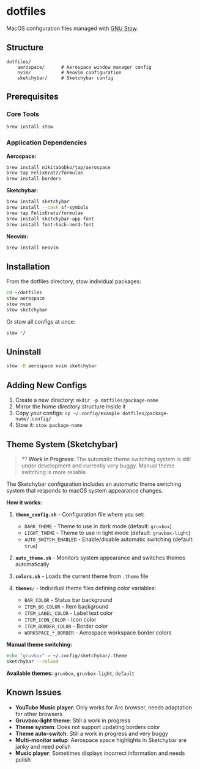 # dotfiles

MacOS configuration files managed with [GNU Stow](https://www.gnu.org/software/stow/).

## Structure

```
dotfiles/
    aerospace/      # Aerospace window manager config
    nvim/           # Neovim configuration
    sketchybar/     # Sketchybar config
```

## Prerequisites

### Core Tools
```bash
brew install stow
```

### Application Dependencies

**Aerospace:**
```bash
brew install nikitabobko/tap/aerospace
brew tap FelixKratz/formulae
brew install borders
```

**Sketchybar:**
```bash
brew install sketchybar
brew install --cask sf-symbols
brew tap FelixKratz/formulae
brew install sketchybar-app-font
brew install font-hack-nerd-font
```

**Neovim:**
```bash
brew install neovim
```

## Installation

From the dotfiles directory, stow individual packages:

```bash
cd ~/dotfiles
stow aerospace
stow nvim
stow sketchybar
```

Or stow all configs at once:

```bash
stow */
```

## Uninstall

```bash
stow -D aerospace nvim sketchybar
```

## Adding New Configs

1. Create a new directory: `mkdir -p dotfiles/package-name`
2. Mirror the home directory structure inside it
3. Copy your configs: `cp ~/.config/example dotfiles/package-name/.config/`
4. Stow it: `stow package-name`

## Theme System (Sketchybar)

> ?? **Work in Progress**: The automatic theme switching system is still under development and currently very buggy. Manual theme switching is more reliable.

The Sketchybar configuration includes an automatic theme switching system that responds to macOS system appearance changes.

**How it works:**

1. **`theme_config.sh`** - Configuration file where you set:
   - `DARK_THEME` - Theme to use in dark mode (default: `gruvbox`)
   - `LIGHT_THEME` - Theme to use in light mode (default: `gruvbox-light`)
   - `AUTO_SWITCH_ENABLED` - Enable/disable automatic switching (default: `true`)

2. **`auto_theme.sh`** - Monitors system appearance and switches themes automatically

3. **`colors.sh`** - Loads the current theme from `.theme` file

4. **`themes/`** - Individual theme files defining color variables:
   - `BAR_COLOR` - Status bar background
   - `ITEM_BG_COLOR` - Item background
   - `ITEM_LABEL_COLOR` - Label text color
   - `ITEM_ICON_COLOR` - Icon color
   - `ITEM_BORDER_COLOR` - Border color
   - `WORKSPACE_*_BORDER` - Aerospace workspace border colors

**Manual theme switching:**

```bash
echo "gruvbox" > ~/.config/sketchybar/.theme
sketchybar --reload
```

**Available themes:** `gruvbox`, `gruvbox-light`, `default`

## Known Issues

- **YouTube Music player**: Only works for Arc browser, needs adaptation for other browsers
- **Gruvbox-light theme**: Still a work in progress
- **Theme system**: Does not support updating borders color
- **Theme auto-switch**: Still a work in progress and very buggy
- **Multi-monitor setup**: Aerospace space highlights in Sketchybar are janky and need polish
- **Music player**: Sometimes displays incorrect information and needs polish
